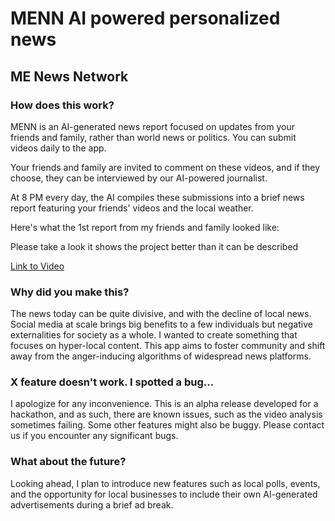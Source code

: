 # MENN AI powered personalized news

## ME News Network


### How does this work?

MENN is an AI-generated news report focused on updates from your friends and family, rather than world news or politics.
You can submit videos daily to the app. 

Your friends and family are invited to comment on these videos, and if they choose, they can be interviewed by our AI-powered journalist. 

At 8 PM every day, the AI compiles these submissions into a brief news report featuring your friends' videos and the local weather.

Here's what the 1st report from my friends and family looked like:

Please take a look it shows the project better than it can be described

[Link to Video](https://youtu.be/xyhfM3a9xto)


### Why did you make this?

The news today can be quite divisive, and with the decline of local news. Social media at scale brings big benefits to a few individuals but negative externalities for society as a whole. I wanted to create something that focuses on hyper-local content. This app aims to foster community and shift away from the anger-inducing algorithms of widespread news platforms.

### X feature doesn't work. I spotted a bug...

I apologize for any inconvenience. This is an alpha release developed for a hackathon, and as such, there are known issues, such as the video analysis sometimes failing. Some other features might also be buggy. Please contact us if you encounter any significant bugs.

### What about the future?

Looking ahead, I plan to introduce new features such as local polls, events, and the opportunity for local businesses to include their own AI-generated advertisements during a brief ad break.

